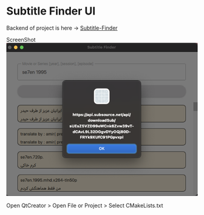 # Subtitle Finder UI

Backend of project is here -> [Subtitle-Finder](https://github.com/kouhkan/subtitle-finder)

ScreenShot
![Subtitle Finder UI](/assets/img.png "Subtitle Finder UI")


Open QtCreator > Open File or Project > Select CMakeLists.txt